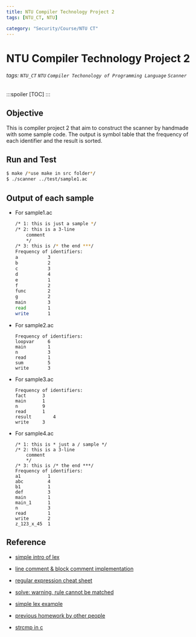 ```yaml
---
title: NTU Compiler Technology Project 2
tags: [NTU_CT, NTU]

category: "Security/Course/NTU CT"
---
```


# NTU Compiler Technology Project 2
<!-- more -->
###### tags: `NTU_CT` `NTU` `Compiler Techonology of Programming Language` `Scanner`
:::spoiler
[TOC]
:::

## Objective

This is compiler project 2 that aim to construct the scanner by handmade with some sample code. The output is symbol table that the frequency of each identifier and the result is sorted.

## Run and Test

```bash
$ make /*use make in src folder*/
$ ./scanner ../test/sample1.ac
```

## Output of each sample
* For sample1.ac
    ```bash
    /* 1: this is just a sample */
    /* 2: this is a 3-line
        comment
        */
    /* 3: this is /* the end ***/
    Frequency of identifiers:
    a			3 
    b			2 
    c			3 
    d			4 
    e			1 
    f			2 
    func		2 
    g			2 
    main		3 
    read		1 
    write		1 
    ```
    
* For sample2.ac

    ```
    Frequency of identifiers:
    loopvar		6 
    main		1 
    n			3 
    read		1 
    sum			5 
    write		3
    ```

* For sample3.ac

  ```
  Frequency of identifiers:
  fact		3 
  main		1 
  n			9 
  read		1 
  result		4 
  write		3
  ```

* For sample4.ac

    ```
    /* 1: this is * just a / sample */
    /* 2: this is a 3-line
    	comment
    	*/
    /* 3: this is /* the end ***/
    Frequency of identifiers:
    a1			1 
    abc			4 
    b1			1 
    def			3 
    main		1 
    main_1		1 
    n			3 
    read		1 
    write		2 
    z_123_x_45	1
    ```

## Reference

* [simple intro of lex](http://falldog7.blogspot.com/2007/09/lex.html)
* [line comment & block comment implementation](https://www.zhihu.com/question/30108800)
* [regular expression cheat sheet](https://ithelp.ithome.com.tw/articles/10222163)
* [solve: warning, rule cannot be matched](https://www.ptt.cc/bbs/RegExp/M.1320578122.A.658.html)
* [simple lex example](https://www.geeksforgeeks.org/lex-code-to-count-total-number-of-tokens/)
* [previous homework by other people](https://github.com/liuxt/Compiler/tree/master/hw2)

* [strcmp in c](https://www.programiz.com/c-programming/library-function/string.h/strcmp)